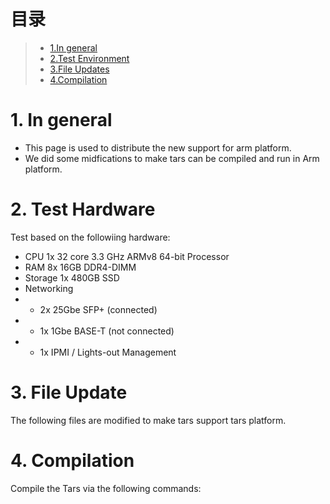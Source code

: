 # 目录
> * [1.In general](#main-chapter-1)
> * [2.Test Environment](#main-chapter-2)
> * [3.File Updates](#main-chapter-3)
> * [4.Compilation](#main-chapter-4)

# 1. <a id="main-chapter-1"></a>In general
-  This page is used to distribute the new support for arm platform.
-  We did some midfications to make tars can be compiled and run in Arm platform.

# 2. <a id="main-chapter-2"></a>Test Hardware
Test based on the followiing hardware:
-  CPU	1x 32 core 3.3 GHz  ARMv8 64-bit Processor
-  RAM	8x 16GB DDR4-DIMM
-  Storage	1x 480GB SSD
-  Networking 
-  -  2x 25Gbe SFP+ (connected)
-  -  1x 1Gbe BASE-T (not connected)
-  -  1x IPMI / Lights-out Management


# 3. <a id="main-chapter-2"></a>File Update
The following files are modified to make tars support tars platform.


# 4. <a id="main-chapter-2"></a> Compilation
Compile the Tars via the following commands:



